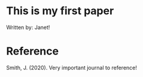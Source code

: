 # This is my first paper

Written by: Janet!

# Reference
Smith, J. (2020). Very important journal to reference!
